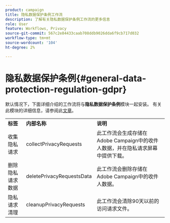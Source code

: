 ```yaml
---
product: campaign
title: 隐私数据保护条例工作流
description: 了解有关隐私数据保护条例工作流的更多信息
role: User
feature: Workflows, Privacy
source-git-commit: 567c2e84433caab708ddb9026dda6f9cb717d032
workflow-type: tm+mt
source-wordcount: '104'
ht-degree: 2%

---
```



# 隐私数据保护条例{#general-data-protection-regulation-gdpr}


默认情况下，下面详细介绍的工作流将与&#x200B;**隐私数据保护条例**&#x200B;模块一起安装。 有关此模块的详细信息，请参阅此[文章](https://helpx.adobe.com/cn/campaign/kb/acc-privacy.html)。

<table> 
 <tbody> 
  <tr> 
   <td> <strong>标签</strong><br /> </td> 
   <td> <strong>内部名称</strong><br /> </td> 
   <td> <strong>说明</strong><br /> </td> 
  </tr> 
  <tr> 
   <td> <span class="uicontrol">收集隐私请求</span> <br /> </td> 
   <td> <span class="uicontrol">collectPrivacyRequests</span> <br /> </td> 
   <td> 此工作流会生成存储在Adobe Campaign中的收件人数据，并在隐私请求屏幕中提供下载。<br /> </td> 
  </tr> 
  <tr> 
   <td> <span class="uicontrol">删除隐私请求数据</span> <br /> </td> 
   <td> <span class="uicontrol">deletePrivacyRequestsData</span> <br /> </td> 
   <td> 此工作流会删除存储在Adobe Campaign中的收件人数据。<br /> </td> 
  </tr> 
  <tr> 
   <td> <span class="uicontrol">隐私请求清理</span> <br /> </td> 
   <td> <span class="uicontrol">cleanupPrivacyRequests</span> <br /> </td> 
   <td> 此工作流会清除90天以前的访问请求文件。<br /> </td> 
  </tr> 
 </tbody> 
</table>

